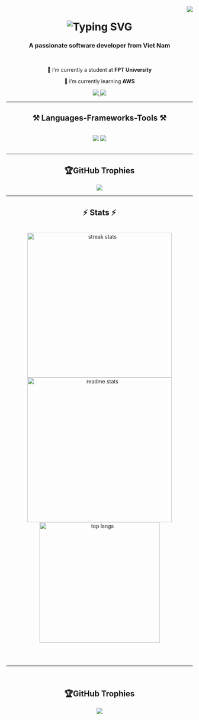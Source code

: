 <img align="right" src="https://visitor-badge.laobi.icu/badge?page_id=salesp07.salesp07" />

<h1 align="center">
   <img src="https://readme-typing-svg.herokuapp.com?font=Fira+Code&pause=1000&color=C880F7&center=true&vCenter=true&random=false&width=435&height=100&lines=Hi+there%F0%9F%99%8C;I'm+Nguy%E1%BB%85n+Ng%E1%BB%8Dc+Th%C3%A1i+V%C4%A9+%F0%9F%92%95" alt="Typing SVG" />
</h1>

<h3 align="center">A passionate software developer from Viet Nam</h3>

<br/>

<div align="center">
 
 🔭 I’m currently a student at **FPT University**
 
 🌱 I’m currently learning **AWS**

 </div>
 
<div align="center"> 
  <a href="https://www.facebook.com/profile.php?id=100007790649163">
    <img src="https://img.shields.io/badge/Facebook-1877F2?style=for-the-badge&logo=facebook&logoColor=white" />
  </a>
  <a href="https://www.instagram.com/hiiamviving/" target="_blank">
    <img src="https://img.shields.io/badge/Instagram-E4405F?style=for-the-badge&logo=instagram&logoColor=white" target="_blank" />
  </a>
</div>

 <hr/>
 
<h2 align="center">⚒️ Languages-Frameworks-Tools ⚒️</h2>
<br/>
<div align="center">
    <img src="https://skillicons.dev/icons?i=react,bootstrap,html,css,vscode,github,visualstudio,git" />
    <img src="https://skillicons.dev/icons?i=javascript,typescript,firebase,cs,dart,flutter,aws,dotnet,c,java,nextjs,mysql" /><br>
</div>

<br/>
<hr/>

<div align="center">
  
## 🏆GitHub Trophies
![](https://github-trophies.vercel.app/?username=NgNgThVi&theme=dracula&no-frame=false&no-bg=false&margin-w=4)

</div>

<hr/>

<h2 align="center">⚡ Stats ⚡</h2>
<br>
<div align=center>
  <img width=390 src="https://github-readme-streak-stats-salesp07.vercel.app/?user=NgNgThVi&count_private=true&theme=react&border_radius=10" alt="streak stats"/>
  <img width=390 src="https://github-readme-stats-salesp07.vercel.app/api?username=NgNgThVi&count_private=true&show_icons=true&theme=react&rank_icon=github&border_radius=10" alt="readme stats" />
  <br/>
  <img width=325 align="center" src="https://github-readme-stats-salesp07.vercel.app/api/top-langs/?username=NgNgThVi&hide=HTML&langs_count=8&layout=compact&theme=react&border_radius=10&size_weight=0.5&count_weight=0.5&exclude_repo=github-readme-stats" alt="top langs" />
</div>

<br/><br/>

<hr/>

<br/>

<div align="center">

## 🏆GitHub Trophies
![](https://github-trophies.vercel.app/?username=NgNgThVi&theme=dracula&no-frame=false&no-bg=false&margin-w=4)
</div>

<br/>
